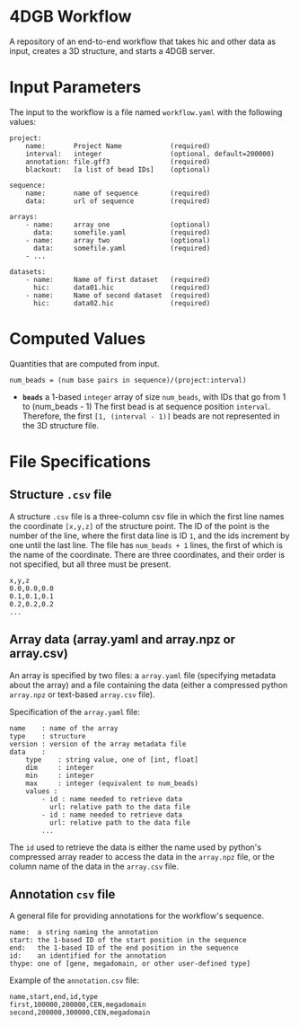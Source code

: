 # 4DGB Workflow

A repository of an end-to-end workflow that takes hic and other data 
as input, creates a 3D structure, and starts a 4DGB server.


# Input Parameters

The input to the workflow is a file named `workflow.yaml` with 
the following values:

```
project:
    name:       Project Name            (required)
    interval:   integer                 (optional, default=200000)
    annotation: file.gff3               (required)
    blackout:   [a list of bead IDs]    (optional)

sequence:
    name:       name of sequence        (required)
    data:       url of sequence         (required) 

arrays:
    - name:     array one               (optional)
      data:     somefile.yaml           (required)
    - name:     array two               (optional)
      data:     somefile.yaml           (required)
    - ...

datasets:
    - name:     Name of first dataset   (required)
      hic:      data01.hic              (required)
    - name:     Name of second dataset  (required)
      hic:      data02.hic              (required)
```

# Computed Values

Quantities that are computed from input.

```
num_beads = (num base pairs in sequence)/(project:interval)
```

- **`beads`** a 1-based `integer` array of size `num_beads`, with IDs
  that go from 1 to (num_beads - 1) The first bead is at sequence position 
  `interval`. Therefore, the first `[1, (interval - 1)]` beads are not 
  represented in the 3D structure file.

# File Specifications

## Structure `.csv` file

A structure `.csv` file is a three-column csv file in which the first line
names the coordinate `[x,y,z]` of the structure point. The ID of the point is 
the number of the line, where the first data line is ID `1`, and the ids
increment by one until the last line. The file has `num_beads + 1` lines, the first of which is the name of the coordinate. There are three coordinates,
and their order is not specified, but all three must be present. 

```
x,y,z
0.0,0.0,0.0
0.1,0.1,0.1
0.2,0.2,0.2
...
```

## Array data (array.yaml and array.npz or array.csv)

An array is specified by two files: a `array.yaml` file (specifying
metadata about the array) and a file containing the data 
(either a compressed python `array.npz` or text-based `array.csv` file). 

Specification of the `array.yaml` file:
```
name    : name of the array
type    : structure
version : version of the array metadata file
data    :
    type    : string value, one of [int, float]
    dim     : integer
    min     : integer
    max     : integer (equivalent to num_beads)
    values :
        - id : name needed to retrieve data 
          url: relative path to the data file 
        - id : name needed to retrieve data 
          url: relative path to the data file 
        ...
```

The `id` used to retrieve the data is either the name used by 
python's compressed array reader to access the data in the `array.npz`
file, or the column name of the data in the `array.csv` file.

## Annotation `csv` file

A general file for providing annotations for the workflow's sequence.

```
name:  a string naming the annotation
start: the 1-based ID of the start position in the sequence
end:   the 1-based ID of the end position in the sequence
id:    an identified for the annotation
thype: one of [gene, megadomain, or other user-defined type]
```

Example of the `annotation.csv` file:
```
name,start,end,id,type
first,100000,200000,CEN,megadomain
second,200000,300000,CEN,megadomain
```

